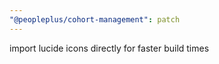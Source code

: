 ```yaml
---
"@peopleplus/cohort-management": patch
---
```


import lucide icons directly for faster build times

